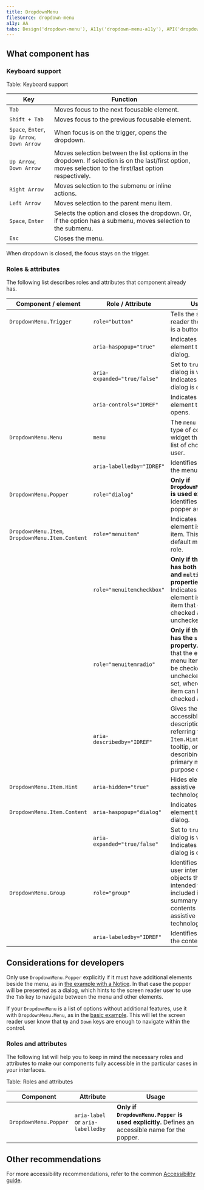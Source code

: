 ```yaml
---
title: DropdownMenu
fileSource: dropdown-menu
a11y: AA
tabs: Design('dropdown-menu'), A11y('dropdown-menu-a11y'), API('dropdown-menu-api'), Example('dropdown-menu-code'), Changelog('dropdown-menu-changelog')
---
```


## What component has

### Keyboard support

Table: Keyboard support

| Key                              | Function                                                                                                             |
| -------------------------------- | -------------------------------------------------------------------------------------------------------------------- |
| `Tab`                            | Moves focus to the next focusable element.                                                                           |
| `Shift + Tab`                    | Moves focus to the previous focusable element.                                                                       |
| `Space`, `Enter`, <nobr>`Up Arrow`</nobr>, <nobr>`Down Arrow`</nobr> | When focus is on the trigger, opens the dropdown.                                |
| <nobr>`Up Arrow`</nobr>, <nobr>`Down Arrow`</nobr> | Moves selection between the list options in the dropdown. If selection is on the last/first option, moves selection to the first/last option respectively. |
| <nobr>`Right Arrow`</nobr>       | Moves selection to the submenu or inline actions. |
| <nobr>`Left Arrow`</nobr>        | Moves selection to the parent menu item. |
| `Space`, `Enter`                 | Selects the option and closes the dropdown. Or, if the option has a submenu, moves selection to the submenu. |
| `Esc`                            | Closes the menu.                  |

When dropdown is closed, the focus stays on the trigger.

### Roles & attributes

The following list describes roles and attributes that component already has.

| Component / element                              | Role / Attribute             | Usage                                                              |
| ------------------------------------------------ | ---------------------------- | ------------------------------------------------------------------ |
| `DropdownMenu.Trigger`                           | `role="button"`              | Tells the screen reader the element is a button.                   |
|                                                  | `aria-haspopup="true"`       | Indicates that the element triggers a dialog.                      |
|                                                  | `aria-expanded="true/false"` | Set to `true` when dialog is visible. Indicates that the dialog is open. |
|                                                  | `aria-controls="IDREF"`      | Indicates which element this `Trigger` opens.                      |
| `DropdownMenu.Menu`                              | `menu`                       | The `menu` role is a type of composite widget that offers a list of choices to the user.            |
|                                                  | `aria-labelledby="IDREF"`    | Identifies the title for the menu.                                 |
| `DropdownMenu.Popper`                            | `role="dialog"`              | **Only if `DropdownMenu.Popper` is used explicitly.** Identifies the popper as a dialog. |
| `DropdownMenu.Item`, `DropdownMenu.Item.Content` | `role="menuitem"`            | Indicates that the element is a menu item. This is the default menu item role. |
|                                                  | `role="menuitemcheckbox"`    | **Only if the menu has both `selectable` and `multiselect` properties.** Indicates that the element is a menu item that can be checked and unchecked. |
|                                                  | `role="menuitemradio"`       | **Only if the menu has the `selectable` property.** Indicates that the element is a menu item that can be checked and unchecked within a set, where only one item can be checked at a time.       |
|                                                  | `aria-describedby="IDREF"`   | Gives the item an accessible description by referring to the `Item.Hint`, the tooltip, or both, describing the primary message or purpose of the item.               |
| `DropdownMenu.Item.Hint`                         | `aria-hidden="true"`         | Hides element from assistive technologies.                         |
| `DropdownMenu.Item.Content`                      | `aria-haspopup="dialog"`     | Indicates that the element triggers a dialog.                      |
|                                                  | `aria-expanded="true/false"` | Set to `true` when dialog is visible. Indicates that the dialog is open. |
| `DropdownMenu.Group`                             | `role="group"`               | Identifies a set of user interface objects that's not intended to be included in a page summary or table of contents by assistive technologies. |
|                                                  | `aria-labeledby="IDREF"`     | Identifies the title for the content group.                        |

## Considerations for developers

Only use `DropdownMenu.Popper` explicitly if it must have additional elements beside the menu, as in [the example with a Notice](./dropdown-menu-code.md#second-method). In that case the popper will be presented as a dialog, which hints to the screen reader user to use the `Tab` key to navigate between the menu and other elements.

If your `DropdownMenu` is a list of options without additional features, use it with `DropdownMenu.Menu`, as in the [basic example](./dropdown-menu-code.md#basic-usage). This will let the screen reader user know that `Up` and `Down` keys are enough to navigate within the control.

### Roles and attributes

The following list will help you to keep in mind the necessary roles and attributes to make our components fully accessible in the particular cases in your interfaces.

Table: Roles and attributes

| Component             | Attribute                         | Usage                                                     |
| --------------------- | --------------------------------- | --------------------------------------------------------- |
| `DropdownMenu.Popper` | `aria-label` or `aria-labelledby` | **Only if `DropdownMenu.Popper` is used explicitly.** Defines an accessible name for the popper. |

## Other recommendations

For more accessibility recommendations, refer to the common [Accessibility guide](/core-principles/a11y/a11y).